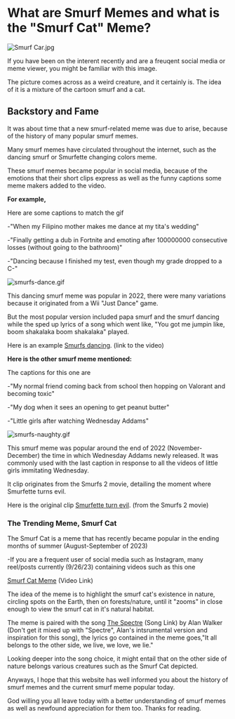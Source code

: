 # What are Smurf Memes and what is the "Smurf Cat" Meme?
![Smurf Car.jpg](https://i.pinimg.com/originals/c9/24/52/c9245217c9c2528c77909305e4b893de.jpg)

If you have been on the interent recently and are a freuqent social media or meme viewer, you might be familiar with this image.

The picture comes across as a weird creature, and it certainly is. The idea of it is a mixture of the cartoon smurf and a cat. 
## Backstory and Fame
It was about time that a new smurf-related meme was due to arise, because of the history of many popular smurf memes.

Many smurf memes have circulated throughout the internet, such as the dancing smurf or Smurfette changing colors meme.

These smurf memes became popular in social media, because of the emotions that their short clips express as well as the funny captions some meme makers added to the video. 

__For example,__

Here are some captions to match the gif

  -"When my Filipino mother makes me dance at my tita's wedding"
  
  -"Finally getting a dub in Fortnite and emoting after 100000000 consecutive losses (without going to the bathroom)"
  
  -"Dancing because I finished my test, even though my grade dropped to a C-"

![smurfs-dance.gif](https://media.tenor.com/tgEQE5rmRXUAAAAd/smurfs-dance-party-smurf-dance.gif)

This dancing smurf meme was popular in 2022, there were many variations because it originated from a Wii "Just Dance" game.

But the most popular version included papa smurf and the smurf dancing while the sped up lyrics of a song which went like, "You got me jumpin like, boom shakalaka boom shakalaka" played.

Here is an example [Smurfs dancing](https://www.youtube.com/watch?v=pm6LW_KlJvY). (link to the video)

__Here is the other smurf meme mentioned:__

The captions for this one are

  -"My normal friend coming back from school then hopping on Valorant and becoming toxic"

  -"My dog when it sees an opening to get peanut butter"

  -"Little girls after watching Wednesday Addams"
  
![smurfs-naughty.gif](https://media.tenor.com/XdvrmowLhyEAAAAd/smurfs-naughty.gif)

This smurf meme was popular around the end of 2022 (November-December) the time in which Wednesday Addams newly released. It was commonly used with the last caption in response to all the videos of little girls immitating Wednesday. 

It clip originates from the Smurfs 2 movie, detailing the moment where Smurfette turns evil.

Here is the original clip [Smurfette turn evil](https://www.youtube.com/watch?v=y8ScJQgKEiM). (from the Smurfs 2 movie)

### The Trending Meme, Smurf Cat
The Smurf Cat is a meme that has recently became popular in the ending months of summer (August-September of 2023)

  -If you are a frequent user of social media such as Instagram, many reel/posts currently (9/26/23) containing videos such as this one

[Smurf Cat Meme](https://www.youtube.com/watch?v=HSt0ZMl4TVQ) (Video Link)

The idea of the meme is to highlight the smurf cat's existence in nature, circling spots on the Earth, then on forests/nature, until it "zooms" in close enough to view the smurf cat in it's natural habitat.

The meme is paired with the song [The Spectre](https://www.youtube.com/watch?v=HSt0ZMl4TVQ) (Song Link) by Alan Walker (Don't get it mixed up with "Spectre", Alan's intsrumental version and inspiration for this song), the lyrics go contained in the meme goes,"It all belongs to the other side, we live, we love, we lie."

Looking deeper into the song choice, it might entail that on the other side of nature belongs various creatures such as the Smurf Cat depicted.

Anyways, I hope that this website has well informed you about the history of smurf memes and the current smurf meme popular today.

God willing you all leave today with a better understanding of smurf memes as well as newfound appreciation for them too. Thanks for reading.
